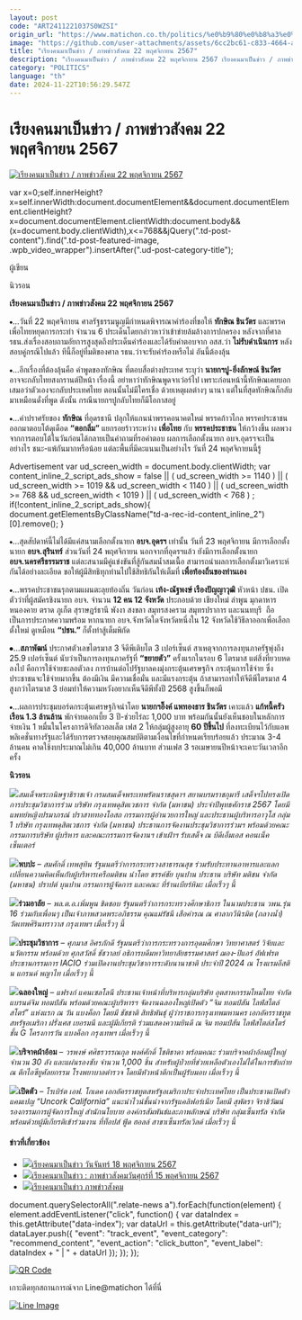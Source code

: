 ```yaml
---
layout: post
code: "ART2411221037S0WZSI"
origin_url: "https://www.matichon.co.th/politics/%e0%b9%80%e0%b8%a3%e0%b8%b5%e0%b8%a2%e0%b8%87%e0%b8%84%e0%b8%99-%e0%b8%a0%e0%b8%b2%e0%b8%9e%e0%b8%82%e0%b9%88%e0%b8%b2%e0%b8%a7%e0%b8%aa%e0%b8%b1%e0%b8%87%e0%b8%84%e0%b8%a1/news_4914575"
image: "https://github.com/user-attachments/assets/6cc2bc61-c833-4664-a305-fabd6ce44ef3"
title: "เรียงคนมาเป็นข่าว / ภาพข่าวสังคม 22 พฤศจิกายน 2567"
description: "เรียงคนมาเป็นข่าว / ภาพข่าวสังคม 22 พฤศจิกายน 2567 เรียงคนมาเป็นข่าว / ภาพข่าวสังคม 22 พฤศจิกายน 2567"
category: "POLITICS"
language: "th"
date: 2024-11-22T10:56:29.547Z
---
```


# เรียงคนมาเป็นข่าว / ภาพข่าวสังคม 22 พฤศจิกายน 2567

[![เรียงคนมาเป็นข่าว / ภาพข่าวสังคม 22 พฤศจิกายน 2567](https://www.matichon.co.th/wp-content/uploads/2024/11/รูปนำ.jpg "รูปนำ")](https://www.matichon.co.th/wp-content/uploads/2024/11/รูปนำ.jpg)

var x=0;self.innerHeight?x=self.innerWidth:document.documentElement&&document.documentElement.clientHeight?x=document.documentElement.clientWidth:document.body&&(x=document.body.clientWidth),x<=768&&jQuery(".td-post-content").find(".td-post-featured-image, .wpb\_video\_wrapper").insertAfter(".ud-post-category-title");

ผู้เขียน

นิวรอน

**เรียงคนมาเป็นข่าว / ภาพข่าวสังคม 22 พฤศจิกายน 2567**

⦁…วันที่ 22 พฤศจิกายน ศาลรัฐธรรมนูญมีกำหนดพิจารณาคำร้องที่ขอให้ **ทักษิณ ชินวัตร** และพรรคเพื่อไทยหยุดการกระทำ จำนวน 6 ประเด็นโดยกล่าวหาว่าเข้าข่ายล้มล้างการปกครอง หลังจากที่ศาล รธน.ส่งเรื่องสอบถามอัยการสูงสุดถึงประเด็นคำร้องและได้รับคำตอบจาก อสส.ว่า **ไม่รับดำเนินการ** หลังสอบคู่กรณีไปแล้ว ทีนี้ก็อยู่ที่มติของศาล รธน.ว่าจะรับคำร้องหรือไม่ อันนี้ต้องลุ้น 

⦁…อีกเรื่องที่ต้องลุ้นคือ คำพูดของทักษิณ ที่ตอบสื่อต่างประเทศ ระบุว่า **นายกฯปู-ยิ่งลักษณ์ ชินวัตร** อาจจะกลับไทยสงกรานต์ปีหน้า เรื่องนี้ อย่าหาว่าทักษิณพูดจาเว่อร์ไป เพราะก่อนหน้านี้ทักษิณเคยบอกเสมอว่าตัวเองจะกลับประเทศไทย ตอนนั้นไม่มีใครเชื่อ ด้วยเหตุผลต่างๆ นานา แต่ในที่สุดทักษิณก็กลับมาเหมือนดั่งที่พูด ดังนั้น กรณีนายกฯปูกลับไทยก็มีโอกาสอยู่

⦁…คำปราศรัยของ **ทักษิณ** ที่อุดรธานี ปลุกให้แกนนำพรรคอนาคตใหม่ พรรคก้าวไกล พรรคประชาชน ออกมาตอบโต้ดุเดือด **“ตอกลิ่ม”** แยกรอยร้าวระหว่าง **เพื่อไทย** กับ **พรรคประชาชน** ให้กว้างขึ้น ผลพวงจากการตอบโต้ในวันก่อนได้กลายเป็นคำถามที่รอคำตอบ ผลการเลือกตั้งนายก อบจ.อุดรฯจะเป็นอย่างไร ชนะ-แพ้กันมากหรือน้อย แต่ละพื้นที่มีคะแนนเป็นอย่างไร วันที่ 24 พฤศจิกายนนี้รู้

Advertisement var ud\_screen\_width = document.body.clientWidth; var content\_inline\_2\_script\_ads\_show = false || ( ud\_screen\_width >= 1140 ) || ( ud\_screen\_width >= 1019 && ud\_screen\_width < 1140 ) || ( ud\_screen\_width >= 768 && ud\_screen\_width < 1019 ) || ( ud\_screen\_width < 768 ) ; if(!content\_inline\_2\_script\_ads\_show){ document.getElementsByClassName("td-a-rec-id-content\_inline\_2")\[0\].remove(); }

⦁…สุดสัปดาห์นี้ไม่ได้มีแค่สนามเลือกตั้งนายก **อบจ.อุดรฯ** เท่านั้น วันที่ 23 พฤศจิกายน มีการเลือกตั้งนายก **อบจ.สุรินทร์** ส่วนวันที่ 24 พฤศจิกายน นอกจากที่อุดรฯแล้ว ยังมีการเลือกตั้งนายก **อบจ.นครศรีธรรมราช** แต่ละสนามมีคู่แข่งขันที่สู้กันสมน้ำสมเนื้อ สามารถนำผลการเลือกตั้งมาวิเคราะห์กันได้อย่างละเอียด ขอให้ผู้มีสิทธิทุกท่านไปใช้สิทธิกันให้เต็มที่ **เพื่อท้องถิ่นของท่านเอง**

⦁…พรรคประชาชนรุกตามแผนตะลุยท้องถิ่น วันก่อน **เท้ง-ณัฐพงษ์ เรืองปัญญาวุฒิ** หัวหน้า ปชน. เปิดตัวว่าที่ผู้สมัครชิงนายก อบจ. จำนวน **12 คน 12 จังหวัด** ประกอบด้วย เชียงใหม่ ลำพูน มุกดาหาร หนองคาย ตราด ภูเก็ต สุราษฎร์ธานี พังงา สงขลา สมุทรสงคราม สมุทรปราการ และนนทบุรี  ถือเป็นการประกาศความพร้อม หากนายก อบจ.จังหวัดใดจังหวัดหนึ่งใน 12 จังหวัดใช้วิธีลาออกเพื่อเลือกตั้งใหม่ ดูเหมือน **“ปชน.”** ก็ตั้งท่าสู้เต็มพิกัด

⦁…**สภาพัฒน์** ประกาศตัวเลขไตรมาส 3 จีดีพีเติบโต 3 เปอร์เซ็นต์ สาเหตุจากการลงทุนภาครัฐพุ่งถึง 25.9 เปอร์เซ็นต์ นับว่าเป็นการลงทุนภาครัฐที่ **“ขยายตัว”** ครั้งแรกในรอบ 6 ไตรมาส แต่สิ่งที่ยวบหดลงไป คือการใช้จ่ายชะลอตัวลง การบ้านต่อไปรัฐบาลคงมุ่งกระตุ้นเศรษฐกิจ กระตุ้นการใช้จ่าย ซึ่งประชาชนจะใช้จ่ายมากขึ้น ต้องมีเงิน มีความเชื่อมั่น และมีแรงกระตุ้น ถ้าสามารถทำให้จีดีพีไตรมาส 4 สูงกว่าไตรมาส 3 ย่อมทำให้ความหวังอยากเห็นจีดีพีทั้งปี 2568 สูงขึ้นก็พอมี

⦁…ผลการประชุมบอร์ดกระตุ้นเศรษฐกิจนำโดย **นายกฯอิ๊งค์ แพทองธาร ชินวัตร** เคาะแล้ว **แก้หนี้ครัวเรือน 1.3 ล้านล้าน** พักจ่ายดอกเบี้ย 3 ปี-ช่วยไร่ละ 1,000 บาท พร้อมกันนั้นยังเห็นชอบในหลักการ จ่ายเงิน 1 หมื่นในโครงการดิจิทัลวอลเล็ต เฟส 2 ให้กลุ่มผู้สูงอายุ **60 ปีขึ้นไป** ที่ลงทะเบียนไว้กับแอพพลิเคชั่นทางรัฐและได้รับการตรวจสอบคุณสมบัติตามเงื่อนไขที่กำหนดเรียบร้อยแล้ว ประมาณ 3-4 ล้านคน คาดใช้งบประมาณไม่เกิน 40,000 ล้านบาท ส่วนเฟส 3 รอเมษายนปีหน้าจะเคาะวันเวลาอีกครั้ง

**นิวรอน**

_![](https://www.matichon.co.th/wp-content/uploads/2024/11/พระเทพ.jpg)สมเด็จพระกนิษฐาธิราชเจ้า กรมสมเด็จพระเทพรัตนราชสุดาฯ สยามบรมราชกุมารี เสด็จฯไปทรงเปิดการประชุมวิชาการร่วม บริษัท กรุงเทพดุสิตเวชการ จำกัด (มหาชน) ประจำปีพุทธศักราช 2567 โดยมี แพทย์หญิงปรมาภรณ์ ปราสาททองโอสถ กรรมการผู้อำนวยการใหญ่ และประธานผู้บริหารอาวุโส กลุ่ม 1 บริษัท กรุงเทพดุสิตเวชการ จำกัด (มหาชน) ประธานการจัดงานประชุมวิชาการร่วมฯ พร้อมด้วยคณะกรรมการบริษัท ผู้บริหาร และคณะกรรมการจัดงานฯ เข้าเฝ้าฯ รับเสด็จ ณ บีดีเอ็มเอส คอนเน็ค เซ็นเตอร์_

**![](https://www.matichon.co.th/wp-content/uploads/2024/11/พบปะ.jpg)พบปะ** _– สมศักดิ์ เทพสุทิน รัฐมนตรีว่าการกระทรวงสาธารณสุข ร่วมรับประทานอาหารและแลกเปลี่ยนความคิดเห็นกับผู้บริหารเครือมติชน นำโดย ขรรค์ชัย บุนปาน ประธาน บริษัท มติชน จำกัด (มหาชน) ปราปต์ บุนปาน กรรมการผู้จัดการ และคณะ ที่ร้านเบียร์หิมะ เมื่อเร็วๆ นี้_

**![](https://www.matichon.co.th/wp-content/uploads/2024/11/ร่วมอาลัย.jpg)ร่วมอาลัย** _– พล.ต.อ.เพิ่มพูน ชิดชอบ รัฐมนตรีว่าการกระทรวงศึกษาธิการ ในนามประธาน วพน.รุ่น 16 ร่วมกับเพื่อนๆ เป็นเจ้าภาพสวดพระอภิธรรม คุณแม่รัชนี เสือคำรณ ณ ศาลากวีนิรมิต (กลางน้ำ) วัดเทพศิรินทราวาส กรุงเทพฯ เมื่อเร็วๆ นี้_

**![](https://www.matichon.co.th/wp-content/uploads/2024/11/ประชุมวิชาการ.jpg)ประชุมวิชาการ** _– ศุภมาส อิศรภักดี รัฐมนตรีว่าการกระทรวงการอุดมศึกษา วิทยาศาสตร์ วิจัยและนวัตกรรม พร้อมด้วย ศุภสวัสดิ์ ชัชวาลย์ อธิการบดีมหาวิทยาลัยธรรมศาสตร์ ฌอง-ปิแอร์ อัฟเฟรต ประธานกรรมการ IACIO ร่วมเปิดงานประชุมวิชาการระดับนานาชาติ ประจำปี 2024 ณ โรงแรมอีสติน แกรนด์ พญาไท เมื่อเร็วๆ นี้_

**![](https://www.matichon.co.th/wp-content/uploads/2024/11/ฉลองใหญ่.jpg)ฉลองใหญ่** _– แฟรงก์ แคนเซลโลนี ประธานเจ้าหน้าที่บริหารกลุ่มบริษัท อุตสาหกรรมไหมไทย จำกัด แบรนด์จิม ทอมป์สัน พร้อมด้วยคณะผู้บริหารฯ จัดงานฉลองใหญ่เปิดตัว “จิม ทอมป์สัน ไลฟ์สไตล์สโตร์” แห่งแรก ณ วัน แบงค็อก โดยมี ชัชชาติ สิทธิพันธุ์ ผู้ว่าราชการกรุงเทพมหานคร เอกอัครราชทูตสหรัฐอเมริกา ฝรั่งเศส เยอรมนี และผู้มีเกียรติ ร่วมแสดงความยินดี ณ จิม ทอมป์สัน ไลฟ์สไตล์สโตร์ ชั้น G โครงการวัน แบงค็อก กรุงเทพฯ เมื่อเร็วๆ นี้_

**![](https://www.matichon.co.th/wp-content/uploads/2024/11/บริจาคผ้าอ้อม.jpg)บริจาคผ้าอ้อม** _– วรพงษ์ ศศิธรวรรณกุล พงศ์ศักดิ์ โชติธาดา พร้อมคณะ ร่วมบริจาคผ้าอ้อมผู้ใหญ่ จำนวน 30 ลัง และแผ่นรองซับ จำนวน 1,000 ชิ้น สำหรับผู้ป่วยที่ช่วยเหลือตัวเองไม่ได้ในการขับถ่าย ณ ตึกไอซียูศัลยกรรม โรงพยาบาลตำรวจ โดยมีหัวหน้าตึกเป็นผู้รับมอบ เมื่อเร็วๆ นี้_

**![](https://www.matichon.co.th/wp-content/uploads/2024/11/เปิดตัว-3.jpg)เปิดตัว** _– โรเบิร์ต เอฟ. โกเดค เอกอัครราชทูตสหรัฐอเมริกาประจำประเทศไทย เป็นประธานเปิดตัวแคมเปญ “Uncork California” แนะนำไวน์ชั้นนำจากรัฐแคลิฟอร์เนีย โดยมี สุพัตรา จิราธิวัฒน์ รองกรรมการผู้จัดการใหญ่ สำนักนโยบาย องค์กรสัมพันธ์และภาพลักษณ์ บริษัท กลุ่มเซ็นทรัล จำกัด พร้อมด้วยผู้มีเกียรติเข้าร่วมงาน ที่ท็อปส์ ฟู้ด ฮอลล์ สาขาเซ็นทรัลเวิลด์ เมื่อเร็วๆ นี้_

#### ข่าวที่เกี่ยวข้อง

*   [![](https://www.matichon.co.th/wp-content/uploads/2024/11/เทศกาลอาหาร.png)เรียงคนมาเป็นข่าว วันจันทร์ 18 พฤศจิกายน 2567](https://www.matichon.co.th/politics/news_4903547)
*   [![](https://www.matichon.co.th/wp-content/uploads/2024/11/Online-061511.jpg)เรียงคนมาเป็นข่าว : ภาพข่าวสังคมวันศุกร์ที่ 15 พฤศจิกายน 2567](https://www.matichon.co.th/politics/%e0%b9%80%e0%b8%a3%e0%b8%b5%e0%b8%a2%e0%b8%87%e0%b8%84%e0%b8%99-%e0%b8%a0%e0%b8%b2%e0%b8%9e%e0%b8%82%e0%b9%88%e0%b8%b2%e0%b8%a7%e0%b8%aa%e0%b8%b1%e0%b8%87%e0%b8%84%e0%b8%a1/news_4899953)
*   [![](https://www.matichon.co.th/wp-content/uploads/2024/11/social.jpg)เรียงคนมาเป็นข่าว ภาพข่าวสังคม](https://www.matichon.co.th/politics/news_4891703)

document.querySelectorAll(".relate-news a").forEach(function(element) { element.addEventListener("click", function() { var dataIndex = this.getAttribute("data-index"); var dataUrl = this.getAttribute("data-url"); dataLayer.push({ "event": "track\_event", "event\_category": "recommend\_content", "event\_action": "click\_button", "event\_label": dataIndex + " | " + dataUrl }); }); });

[![QR Code](https://www.matichon.co.th/wp-content/uploads/2023/07/wob1371z.jpg)](https://lin.ee/ht0nDxX)

เกาะติดทุกสถานการณ์จาก Line@matichon ได้ที่นี่

[![Line Image](https://www.matichon.co.th/wp-content/uploads/2023/07/th.png)](https://lin.ee/ht0nDxX)